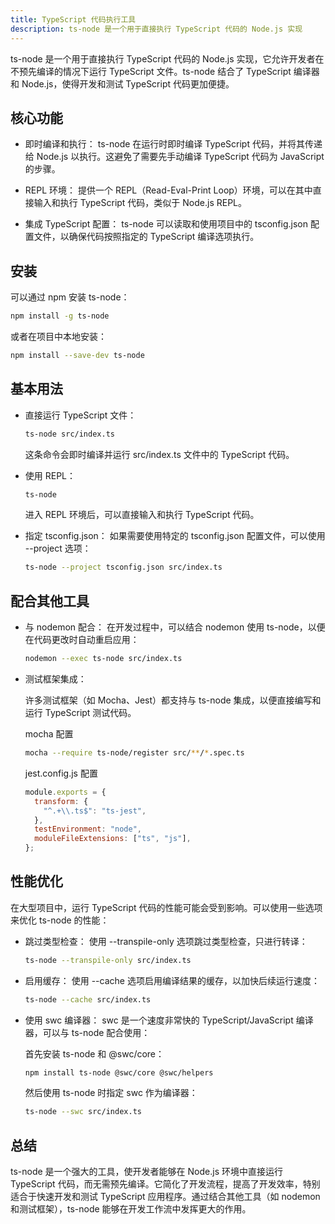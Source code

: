 ```yaml
---
title: TypeScript 代码执行工具
description: ts-node 是一个用于直接执行 TypeScript 代码的 Node.js 实现
---
```


ts-node 是一个用于直接执行 TypeScript 代码的 Node.js 实现，它允许开发者在不预先编译的情况下运行 TypeScript 文件。ts-node 结合了 TypeScript 编译器和 Node.js，使得开发和测试 TypeScript 代码更加便捷。

## 核心功能

- 即时编译和执行：
  ts-node 在运行时即时编译 TypeScript 代码，并将其传递给 Node.js 以执行。这避免了需要先手动编译 TypeScript 代码为 JavaScript 的步骤。

- REPL 环境：
  提供一个 REPL（Read-Eval-Print Loop）环境，可以在其中直接输入和执行 TypeScript 代码，类似于 Node.js REPL。
  
- 集成 TypeScript 配置：
  ts-node 可以读取和使用项目中的 tsconfig.json 配置文件，以确保代码按照指定的 TypeScript 编译选项执行。

## 安装

可以通过 npm 安装 ts-node：

```bash
npm install -g ts-node
```

或者在项目中本地安装：

```bash
npm install --save-dev ts-node
```

## 基本用法

- 直接运行 TypeScript 文件：

  ```bash
  ts-node src/index.ts
  ```

  这条命令会即时编译并运行 src/index.ts 文件中的 TypeScript 代码。

- 使用 REPL：

  ```bash
  ts-node
  ```

  进入 REPL 环境后，可以直接输入和执行 TypeScript 代码。

- 指定 tsconfig.json：
  如果需要使用特定的 tsconfig.json 配置文件，可以使用 --project 选项：
  ```bash
  ts-node --project tsconfig.json src/index.ts
  ```

## 配合其他工具

- 与 nodemon 配合：
  在开发过程中，可以结合 nodemon 使用 ts-node，以便在代码更改时自动重启应用：
  ```bash
  nodemon --exec ts-node src/index.ts
  ```
- 测试框架集成：

  许多测试框架（如 Mocha、Jest）都支持与 ts-node 集成，以便直接编写和运行 TypeScript 测试代码。

  mocha 配置

  ```bash
  mocha --require ts-node/register src/**/*.spec.ts
  ```

  jest.config.js 配置

  ```js
  module.exports = {
    transform: {
      "^.+\\.ts$": "ts-jest",
    },
    testEnvironment: "node",
    moduleFileExtensions: ["ts", "js"],
  };
  ```

## 性能优化
在大型项目中，运行 TypeScript 代码的性能可能会受到影响。可以使用一些选项来优化 ts-node 的性能：

- 跳过类型检查： 使用 --transpile-only 选项跳过类型检查，只进行转译：
    ```bash
    ts-node --transpile-only src/index.ts
    ```
- 启用缓存： 使用 --cache 选项启用编译结果的缓存，以加快后续运行速度：
    ```bash
    ts-node --cache src/index.ts
    ```
- 使用 swc 编译器： swc 是一个速度非常快的 TypeScript/JavaScript 编译器，可以与 ts-node 配合使用：

    首先安装 ts-node 和 @swc/core：
    ```bash
    npm install ts-node @swc/core @swc/helpers
    ```
    然后使用 ts-node 时指定 swc 作为编译器：
    ```bash
    ts-node --swc src/index.ts
    ```
## 总结

ts-node 是一个强大的工具，使开发者能够在 Node.js 环境中直接运行 TypeScript 代码，而无需预先编译。它简化了开发流程，提高了开发效率，特别适合于快速开发和测试 TypeScript 应用程序。通过结合其他工具（如 nodemon 和测试框架），ts-node 能够在开发工作流中发挥更大的作用。